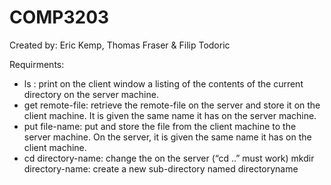 # COMP3203
Created by: Eric Kemp, Thomas Fraser & Filip Todoric

Requirments:

  - ls : print on the client window a listing of the contents of the current directory
on the server machine.
  - get remote-file: retrieve the remote-file on the server and store it on the
client machine. It is given the same name it has on the server machine.
  - put file-name: put and store the file from the client machine to the server
machine. On the server, it is given the same name it has on the client machine.
  - cd directory-name: change the on the server (“cd ..” must work)
mkdir directory-name: create a new sub-directory named directoryname
